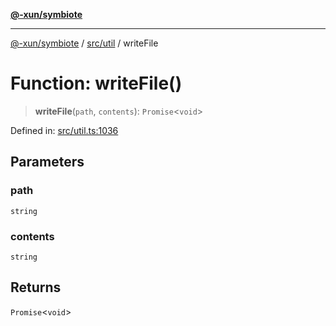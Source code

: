 [**@-xun/symbiote**](../../../README.md)

***

[@-xun/symbiote](../../../README.md) / [src/util](../README.md) / writeFile

# Function: writeFile()

> **writeFile**(`path`, `contents`): `Promise`\<`void`\>

Defined in: [src/util.ts:1036](https://github.com/Xunnamius/symbiote/blob/0240ff85261f41befe2983f7e894edff74495bad/src/util.ts#L1036)

## Parameters

### path

`string`

### contents

`string`

## Returns

`Promise`\<`void`\>
